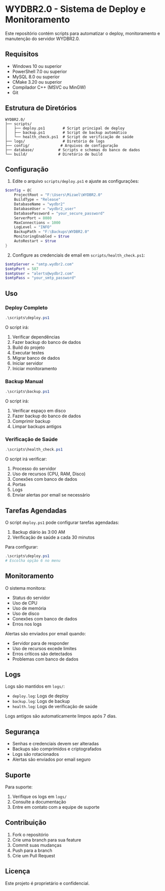 # WYDBR2.0 - Sistema de Deploy e Monitoramento

Este repositório contém scripts para automatizar o deploy, monitoramento e manutenção do servidor WYDBR2.0.

## Requisitos

- Windows 10 ou superior
- PowerShell 7.0 ou superior
- MySQL 8.0 ou superior
- CMake 3.20 ou superior
- Compilador C++ (MSVC ou MinGW)
- Git

## Estrutura de Diretórios

```
WYDBR2.0/
├── scripts/
│   ├── deploy.ps1        # Script principal de deploy
│   ├── backup.ps1        # Script de backup automático
│   └── health_check.ps1  # Script de verificação de saúde
├── logs/                 # Diretório de logs
├── config/              # Arquivos de configuração
├── database/           # Scripts e schemas do banco de dados
└── build/              # Diretório de build
```

## Configuração

1. Edite o arquivo `scripts/deploy.ps1` e ajuste as configurações:

```powershell
$config = @{
    ProjectRoot = "F:\Users\Mizael\WYDBR2.0"
    BuildType = "Release"
    DatabaseName = "wydbr2"
    DatabaseUser = "wydbr2_user"
    DatabasePassword = "your_secure_password"
    ServerPort = 8080
    MaxConnections = 1000
    LogLevel = "INFO"
    BackupPath = "F:\Backups\WYDBR2.0"
    MonitoringEnabled = $true
    AutoRestart = $true
}
```

2. Configure as credenciais de email em `scripts/health_check.ps1`:

```powershell
$smtpServer = "smtp.wydbr2.com"
$smtpPort = 587
$smtpUser = "alerts@wydbr2.com"
$smtpPass = "your_smtp_password"
```

## Uso

### Deploy Completo

```powershell
.\scripts\deploy.ps1
```

O script irá:
1. Verificar dependências
2. Fazer backup do banco de dados
3. Build do projeto
4. Executar testes
5. Migrar banco de dados
6. Iniciar servidor
7. Iniciar monitoramento

### Backup Manual

```powershell
.\scripts\backup.ps1
```

O script irá:
1. Verificar espaço em disco
2. Fazer backup do banco de dados
3. Comprimir backup
4. Limpar backups antigos

### Verificação de Saúde

```powershell
.\scripts\health_check.ps1
```

O script irá verificar:
1. Processo do servidor
2. Uso de recursos (CPU, RAM, Disco)
3. Conexões com banco de dados
4. Portas
5. Logs
6. Enviar alertas por email se necessário

## Tarefas Agendadas

O script `deploy.ps1` pode configurar tarefas agendadas:

1. Backup diário às 3:00 AM
2. Verificação de saúde a cada 30 minutos

Para configurar:

```powershell
.\scripts\deploy.ps1
# Escolha opção 6 no menu
```

## Monitoramento

O sistema monitora:

- Status do servidor
- Uso de CPU
- Uso de memória
- Uso de disco
- Conexões com banco de dados
- Erros nos logs

Alertas são enviados por email quando:
- Servidor para de responder
- Uso de recursos excede limites
- Erros críticos são detectados
- Problemas com banco de dados

## Logs

Logs são mantidos em `logs/`:

- `deploy.log`: Logs de deploy
- `backup.log`: Logs de backup
- `health.log`: Logs de verificação de saúde

Logs antigos são automaticamente limpos após 7 dias.

## Segurança

- Senhas e credenciais devem ser alteradas
- Backups são comprimidos e criptografados
- Logs são rotacionados
- Alertas são enviados por email seguro

## Suporte

Para suporte:
1. Verifique os logs em `logs/`
2. Consulte a documentação
3. Entre em contato com a equipe de suporte

## Contribuição

1. Fork o repositório
2. Crie uma branch para sua feature
3. Commit suas mudanças
4. Push para a branch
5. Crie um Pull Request

## Licença

Este projeto é proprietário e confidencial.
